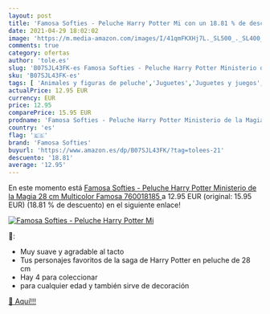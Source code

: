 ```yaml
---
layout: post
title: 'Famosa Softies - Peluche Harry Potter Mi con un 18.81 % de descuento'
date: 2021-04-29 18:02:02
image: 'https://m.media-amazon.com/images/I/41qmFKXHj7L._SL500_._SL400_.jpg'
comments: true
category: ofertas
author: 'tole.es'
slug: 'B07SJL43FK-es Famosa Softies - Peluche Harry Potter Ministerio de la...'
sku: 'B07SJL43FK-es'
tags: [ 'Animales y figuras de peluche','Juguetes','Juguetes y juegos','Peluches','famosa','famosa softies','peluche', ]
actualPrice: 12.95 EUR
currency: EUR
price: 12.95
comparePrice: 15.95 EUR
prodname: 'Famosa Softies - Peluche Harry Potter Ministerio de la Magia  28 cm  Multicolor   Famosa 760018185 '
country: 'es'
flag: '🇪🇸'
brand: 'Famosa Softies'
buyurl: 'https://www.amazon.es/dp/B07SJL43FK/?tag=tolees-21'
descuento: '18.81'
average: '12.95'
---
```


En este momento está [Famosa Softies - Peluche Harry Potter Ministerio de la Magia  28 cm  Multicolor   Famosa 760018185 ](https://www.amazon.es/dp/B07SJL43FK/?tag=tolees-21) a 12.95 EUR (original: 15.95 EUR) (18.81 %  de descuento) en el siguiente enlace!

[![Famosa Softies - Peluche Harry Potter Mi](https://m.media-amazon.com/images/I/41qmFKXHj7L._SL500_._SL400_.jpg)](https://www.amazon.es/dp/B07SJL43FK/?tag=tolees-21)

🔎:

- Muy suave y agradable al tacto
- Tus personajes favoritos de la saga de Harry Potter en peluche de 28 cm
- Hay 4 para coleccionar
- para cualquier edad y también sirve de decoración

[🛒 Aquí!!!](https://www.amazon.es/dp/B07SJL43FK/?tag=tolees-21)
